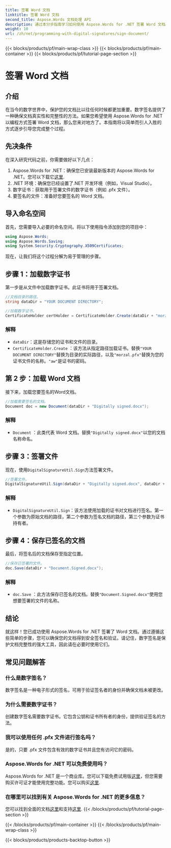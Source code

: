 ```yaml
---
title: 签署 Word 文档
linktitle: 签署 Word 文档
second_title: Aspose.Words 文档处理 API
description: 通过本分步指南学习如何使用 Aspose.Words for .NET 签署 Word 文档。轻松保护您的文档。
weight: 10
url: /zh/net/programming-with-digital-signatures/sign-document/
---
```


{{< blocks/products/pf/main-wrap-class >}}
{{< blocks/products/pf/main-container >}}
{{< blocks/products/pf/tutorial-page-section >}}

# 签署 Word 文档

## 介绍

在当今的数字世界中，保护您的文档比以往任何时候都更加重要。数字签名提供了一种确保文档真实性和完整性的方法。如果您希望使用 Aspose.Words for .NET 以编程方式签署 Word 文档，那么您来对地方了。本指南将以简单而引人入胜的方式逐步引导您完成整个过程。

## 先决条件

在深入研究代码之前，你需要做好以下几点：

1.  Aspose.Words for .NET：确保您已安装最新版本的 Aspose.Words for .NET。您可以下载它[这里](https://releases.aspose.com/words/net/).
2. .NET 环境：确保您已经设置了.NET 开发环境（例如，Visual Studio）。
3. 数字证书：获取用于签署文件的数字证书（例如 .pfx 文件）。
4. 要签名的文件：准备好您要签名的 Word 文档。

## 导入命名空间

首先，您需要导入必要的命名空间。将以下使用指令添加到您的项目中：

```csharp
using Aspose.Words;
using Aspose.Words.Saving;
using System.Security.Cryptography.X509Certificates;
```

现在，让我们将这个过程分解为易于管理的步骤。

## 步骤 1：加载数字证书

第一步是从文件中加载数字证书。此证书将用于签署文档。

```csharp
//文档目录的路径。
string dataDir = "YOUR DOCUMENT DIRECTORY";

//加载数字证书。
CertificateHolder certHolder = CertificateHolder.Create(dataDir + "morzal.pfx", "aw");
```

### 解释

- `dataDir`：这是存储您的证书和文件的目录。
- `CertificateHolder.Create` ：该方法从指定路径加载证书。替换`"YOUR DOCUMENT DIRECTORY"`替换为目录的实际路径，以及`"morzal.pfx"`替换为您的证书文件的名称。`"aw"`是证书的密码。

## 第 2 步：加载 Word 文档

接下来，加载您要签名的Word文档。

```csharp
//加载需要签名的文档。
Document doc = new Document(dataDir + "Digitally signed.docx");
```

### 解释

- `Document` ：此类代表 Word 文档。替换`"Digitally signed.docx"`以您的文档名称命名。

## 步骤 3：签署文件

现在，使用`DigitalSignatureUtil.Sign`方法签署文件。

```csharp
//签署文件。
DigitalSignatureUtil.Sign(dataDir + "Digitally signed.docx", dataDir + "Document.Signed.docx", certHolder);
```

### 解释

- `DigitalSignatureUtil.Sign`：该方法使用加载的证书对文档进行签名。第一个参数为原始文档的路径，第二个参数为签名文档的路径，第三个参数为证书持有者。

## 步骤 4：保存已签名的文档

最后，将签名后的文档保存至指定位置。

```csharp
//保存已签署的文件。
doc.Save(dataDir + "Document.Signed.docx");
```

### 解释

- `doc.Save` ：此方法保存已签名的文档。替换`"Document.Signed.docx"`使用您想要签署的文件的名称。

## 结论

就这样！您已成功使用 Aspose.Words for .NET 签署了 Word 文档。通过遵循这些简单的步骤，您可以确保您的文档得到安全签名和验证。请记住，数字签名是保护文档完整性的强大工具，因此请在必要时使用它们。

## 常见问题解答

### 什么是数字签名？
数字签名是一种电子形式的签名，可用于验证签名者的身份并确保文档未被更改。

### 为什么需要数字证书？
创建数字签名需要数字证书。它包含公钥和证书所有者的身份，提供验证签名的方法。

### 我可以使用任何 .pfx 文件进行签名吗？
是的，只要 .pfx 文件包含有效的数字证书并且您有访问它的密码。

### Aspose.Words for .NET 可以免费使用吗？
 Aspose.Words for .NET 是一个商业库。您可以下载免费试用版[这里](https://releases.aspose.com/)，但您需要购买许可证才能使用完整功能。您可以购买[这里](https://purchase.aspose.com/buy).

### 在哪里可以找到有关 Aspose.Words for .NET 的更多信息？
您可以找到全面的文档[这里](https://reference.aspose.com/words/net/)和支持[这里](https://forum.aspose.com/c/words/8).
{{< /blocks/products/pf/tutorial-page-section >}}

{{< /blocks/products/pf/main-container >}}
{{< /blocks/products/pf/main-wrap-class >}}

{{< blocks/products/products-backtop-button >}}
